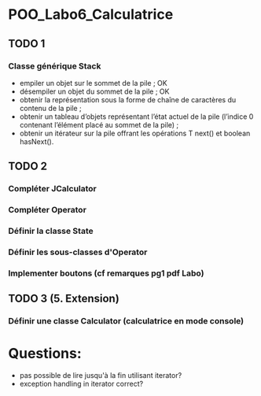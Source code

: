 # POO_Labo6_Calculatrice


## TODO 1
### Classe générique Stack
- empiler un objet sur le sommet de la pile ; OK
- désempiler un objet du sommet de la pile ; OK
- obtenir la représentation sous la forme de chaîne de caractères du contenu de la pile ;
- obtenir un tableau d’objets représentant l’état actuel de la pile (l’indice 0 contenant l’élément placé au sommet de la pile) ;
- obtenir un itérateur sur la pile offrant les opérations T next() et boolean hasNext().

## TODO 2
### Compléter JCalculator 
### Compléter Operator
### Définir la classe State
### Définir les sous-classes d'Operator
### Implementer boutons (cf remarques pg1 pdf Labo)

## TODO 3 (5. Extension)
### Définir une classe Calculator (calculatrice en mode console)


# Questions:
- pas possible de lire jusqu'à la fin utilisant iterator?
- exception handling in iterator correct?